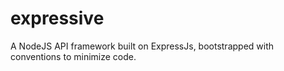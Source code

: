 # expressive
A NodeJS API framework built on ExpressJs, bootstrapped with conventions to minimize code.
